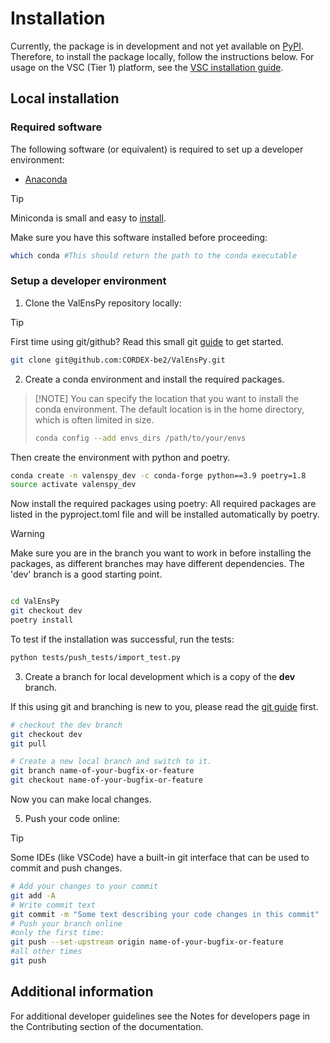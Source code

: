 # Installation

Currently, the package is in development and not yet available on [PyPI](https://pypi.org/).
Therefore, to install the package locally, follow the instructions below.
For usage on the VSC (Tier 1) platform, see the [VSC installation guide](INSTALL_VSC.md).

## Local installation

### Required software

The following software (or equivalent) is required to set up a developer environment:
* [Anaconda](https://anaconda.org/)

> [!TIP]
> Miniconda is small and easy to [install](https://docs.anaconda.com/free/miniconda/#quick-command-line-install).

Make sure you have this software installed before proceeding:
```bash
which conda #This should return the path to the conda executable
```

### Setup a developer environment
1. Clone the ValEnsPy repository locally:

> [!TIP]
> First time using git/github? Read this small git [guide](GIT.md) to get started.

```bash
git clone git@github.com:CORDEX-be2/ValEnsPy.git
```

2. Create a conda environment and install the required packages.

> [!NOTE] You can specify the location that you want to install the conda environment. The default location is in the home directory, which is often limited in size. 
> ```bash
> conda config --add envs_dirs /path/to/your/envs
> ```
Then create the environment with python and poetry.
```bash
conda create -n valenspy_dev -c conda-forge python==3.9 poetry=1.8
source activate valenspy_dev
```
Now install the required packages using poetry: All required packages are listed in the pyproject.toml file and will be installed automatically by poetry.

> [!WARNING]
> Make sure you are in the branch you want to work in before installing the packages, as different branches may have different dependencies. The 'dev' branch is a good starting point.

```bash

cd ValEnsPy
git checkout dev
poetry install
```

To test if the installation was successful, run the tests:

```bash
python tests/push_tests/import_test.py
```

3. Create a branch for local development which is a copy of the **dev** branch.

If this using git and branching is new to you, please read the [git guide](GIT.md) first.

```bash
# checkout the dev branch
git checkout dev
git pull

# Create a new local branch and switch to it.
git branch name-of-your-bugfix-or-feature
git checkout name-of-your-bugfix-or-feature
```
Now you can make local changes.

5. Push your code online:

> [!TIP]
> Some IDEs (like VSCode) have a built-in git interface that can be used to commit and push changes.

```bash
# Add your changes to your commit
git add -A
# Write commit text
git commit -m "Some text describing your code changes in this commit"
# Push your branch online
#only the first time:
git push --set-upstream origin name-of-your-bugfix-or-feature
#all other times
git push
```

## Additional information
For additional developer guidelines see the Notes for developers page in the Contributing section of the documentation.
